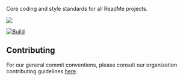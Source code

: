 Core coding and style standards for all ReadMe projects.

[![](https://d3vv6lp55qjaqc.cloudfront.net/items/1M3C3j0I0s0j3T362344/Untitled-2.png)](https://readme.io)

[![Build](https://github.com/readmeio/standards/workflows/CI/badge.svg)](https://github.com/readmeio/standards)

## Contributing

For our general commit conventions, please consult our organization contributing guidelines [here](https://github.com/readmeio/.github/blob/main/.github/CONTRIBUTING.md#commit-conventions).
